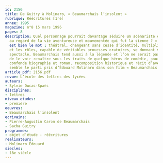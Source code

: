 ```yaml
---
id: 2156
title: De Guitry à Molinaro, « Beaumarchais l’insolent »
rubrique: Réécritures [1re]
annee: 1995
magazine: n°8 15 mars 1996
pages: 8
description: Quel personnage pourrait davantage séduire un scénariste que Beaumarchais
  au regard de la vie aventureuse et mouvementée qui fut la sienne ? « Personnage »
  est bien le mot : théâtral, changeant sans cesse d’identité, multipliant les masques
  et les rôles, capable de véritables prouesses oratoires, se donnant volontiers en
  spectacle, Beaumarchais tend aussi à la légende et l’on ne serait pas surpris alors
  de le voir renaître sous les traits de quelque héros de comédie, pour peu que l’on
  confonde biographie et roman, recomposition historique et récit d’aventures. Tel
  semble le parti pris d’Édouard Molinaro dans son film « Beaumarchais l’insolent »…
article_pdf: 2156.pdf
revue: L’école des lettres des lycées
auteurs:
- Sylvie Ducas-Spaës
disciplines:
- lettres
niveau_etudes:
- première
oeuvres:
- Beaumarchais l’insolent
ecrivains:
- Pierre-Augustin Caron de Beaumarchais
- Sacha Guitry
programmes:
- objet d’étude - réécritures
realisateurs:
- Molinaro Édouard
siecles:
- 18e siècle
---
```

